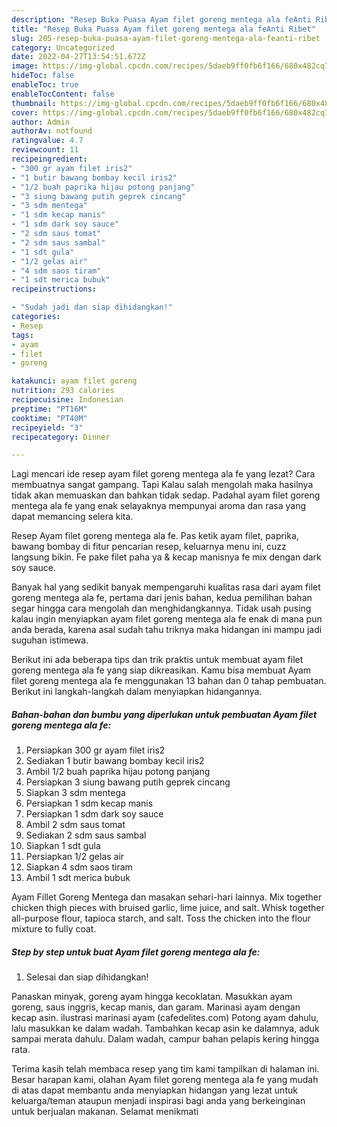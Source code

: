 ```yaml
---
description: "Resep Buka Puasa Ayam filet goreng mentega ala feAnti Ribet"
title: "Resep Buka Puasa Ayam filet goreng mentega ala feAnti Ribet"
slug: 205-resep-buka-puasa-ayam-filet-goreng-mentega-ala-feanti-ribet
category: Uncategorized
date: 2022-04-27T13:54:51.672Z
image: https://img-global.cpcdn.com/recipes/5daeb9ff0fb6f166/680x482cq70/ayam-filet-goreng-mentega-ala-fe-foto-resep-utama.jpg
hideToc: false
enableToc: true
enableTocContent: false
thumbnail: https://img-global.cpcdn.com/recipes/5daeb9ff0fb6f166/680x482cq70/ayam-filet-goreng-mentega-ala-fe-foto-resep-utama.jpg
cover: https://img-global.cpcdn.com/recipes/5daeb9ff0fb6f166/680x482cq70/ayam-filet-goreng-mentega-ala-fe-foto-resep-utama.jpg
author: Admin
authorAv: notfound
ratingvalue: 4.7
reviewcount: 11
recipeingredient:
- "300 gr ayam filet iris2"
- "1 butir bawang bombay kecil iris2"
- "1/2 buah paprika hijau potong panjang"
- "3 siung bawang putih geprek cincang"
- "3 sdm mentega"
- "1 sdm kecap manis"
- "1 sdm dark soy sauce"
- "2 sdm saus tomat"
- "2 sdm saus sambal"
- "1 sdt gula"
- "1/2 gelas air"
- "4 sdm saos tiram"
- "1 sdt merica bubuk"
recipeinstructions:

- "Sudah jadi dan siap dihidangkan!"
categories:
- Resep
tags:
- ayam
- filet
- goreng

katakunci: ayam filet goreng 
nutrition: 293 calories
recipecuisine: Indonesian
preptime: "PT16M"
cooktime: "PT40M"
recipeyield: "3"
recipecategory: Dinner

---
```



Lagi mencari ide resep ayam filet goreng mentega ala fe yang lezat? Cara membuatnya sangat gampang. Tapi Kalau salah mengolah maka hasilnya tidak akan memuaskan dan bahkan tidak sedap. Padahal ayam filet goreng mentega ala fe yang enak selayaknya mempunyai aroma dan rasa yang dapat memancing selera kita.


Resep Ayam filet goreng mentega ala fe. Pas ketik ayam filet, paprika, bawang bombay di fitur pencarian resep, keluarnya menu ini, cuzz langsung bikin. Fe pake filet paha ya &amp; kecap manisnya fe mix dengan dark soy sauce.

Banyak hal yang sedikit banyak mempengaruhi kualitas rasa dari ayam filet goreng mentega ala fe, pertama dari jenis bahan, kedua pemilihan bahan segar hingga cara mengolah dan menghidangkannya. Tidak usah pusing kalau ingin menyiapkan ayam filet goreng mentega ala fe enak di mana pun anda berada, karena asal sudah tahu triknya maka hidangan ini mampu jadi suguhan istimewa.


Berikut ini ada beberapa tips dan trik praktis untuk membuat ayam filet goreng mentega ala fe yang siap dikreasikan. Kamu bisa membuat Ayam filet goreng mentega ala fe menggunakan 13 bahan dan 0 tahap pembuatan. Berikut ini langkah-langkah dalam menyiapkan hidangannya.

<!--inarticleads1-->

##### Bahan-bahan dan bumbu yang diperlukan untuk pembuatan Ayam filet goreng mentega ala fe:

1. Persiapkan 300 gr ayam filet iris2
1. Sediakan 1 butir bawang bombay kecil iris2
1. Ambil 1/2 buah paprika hijau potong panjang
1. Persiapkan 3 siung bawang putih geprek cincang
1. Siapkan 3 sdm mentega
1. Persiapkan 1 sdm kecap manis
1. Persiapkan 1 sdm dark soy sauce
1. Ambil 2 sdm saus tomat
1. Sediakan 2 sdm saus sambal
1. Siapkan 1 sdt gula
1. Persiapkan 1/2 gelas air
1. Siapkan 4 sdm saos tiram
1. Ambil 1 sdt merica bubuk


Ayam Fillet Goreng Mentega dan masakan sehari-hari lainnya. Mix together chicken thigh pieces with bruised garlic, lime juice, and salt. Whisk together all-purpose flour, tapioca starch, and salt. Toss the chicken into the flour mixture to fully coat. 

<!--inarticleads2-->

##### Step by step untuk buat Ayam filet goreng mentega ala fe:


1. Selesai dan siap dihidangkan!

Panaskan minyak, goreng ayam hingga kecoklatan. Masukkan ayam goreng, saus inggris, kecap manis, dan garam. Marinasi ayam dengan kecap asin. ilustrasi marinasi ayam (cafedelites.com) Potong ayam dahulu, lalu masukkan ke dalam wadah. Tambahkan kecap asin ke dalamnya, aduk sampai merata dahulu. Dalam wadah, campur bahan pelapis kering hingga rata. 

Terima kasih telah membaca resep yang tim kami tampilkan di halaman ini. Besar harapan kami, olahan Ayam filet goreng mentega ala fe yang mudah di atas dapat membantu anda menyiapkan hidangan yang lezat untuk keluarga/teman ataupun menjadi inspirasi bagi anda yang berkeinginan untuk berjualan makanan. Selamat menikmati
